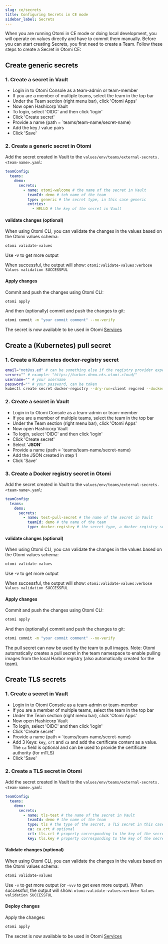 ```yaml
---
slug: ce/secrets
title: Configuring Secrets in CE mode
sidebar_label: Secrets
---
```


When you are running Otomi in CE mode or doing local development, you will operate on values directly and have to commit them manually. Before you can start creating Secrets, you first need to create a Team. Follow these steps to create a Secret in Otomi CE:

## Create generic secrets

### 1. Create a secret in Vault

- Login in to Otomi Console as a team-admin or team-member
- If you are a member of multiple teams, select the team in the top bar
- Under the Team section (right menu bar), click 'Otomi Apps'
- Now open Hashicorp Vault
- To login, select 'OIDC' and then click 'login'
- Click 'Create secret'
- Provide a name (path = `teams/team-name/secret-name)
- Add the key / value pairs
- Click 'Save'

### 2. Create a generic secret in Otomi

Add the secret created in Vault to the `values/env/teams/external-secrets.<team-name>.yaml`:

```yaml
teamConfig:
  teams:
    demo:
      secrets:
        - name: otomi-welcome # the name of the secret in Vault
          teamId: demo # teh name of the team
          type: generic # the secret type, in this case generic
          entries:
            - HELLO # the key of the secret in Vault
```

#### validate changes (optional)

When using Otomi CLI, you can validate the changes in the values based on the Otomi values schema:

```bash
otomi validate-values
```

Use -v to get more output

When successful, the output will show: `otomi:validate-values:verbose Values validation SUCCESSFUL`

#### Apply changes

Commit and push the changes using Otomi CLI:

```bash
otomi apply
```

And then (optionally) commit and push the changes to git:

```bash
otomi commit -m "your commit comment" --no-verify
```

The secret is now available to be used in Otomi [Services](/docs/ce/services)

## Create a (Kubernetes) pull secret

### 1. Create a Kubernetes docker-registry secret

```bash
email="not@us.ed" # can be something else if the registry provider expects it, but usually this is ignored
server="" # example: "https://harbor.demo.eks.otomi.cloud/"
username="" # your username
password="" # your password, can be token
kubectl create secret docker-registry --dry-run=client regcred --docker-email=$email --docker-server=$server --docker-username=$username --docker-password=$password -ojsonpath='{.data.\.dockerconfigjson}' | base64 --decode
```

### 2. Create a secret in Vault

- Login in to Otomi Console as a team-admin or team-member
- If you are a member of multiple teams, select the team in the top bar
- Under the Team section (right menu bar), click 'Otomi Apps'
- Now open Hashicorp Vault
- To login, select 'OIDC' and then click 'login'
- Click 'Create secret'
- Select '**JSON**'
- Provide a name (path = `teams/team-name/secret-name)
- Add the JSON created in step 1
- Click 'Save'

### 3. Create a Docker registry secret in Otomi

Add the secret created in Vault to the `values/env/teams/external-secrets.<team-name>.yaml`:

```yaml
teamConfig:
  teams:
    demo:
      secrets:
        - name: test-pull-secret # the name of the secret in Vault
          teamId: demo # the name of the team
          type: docker-registry # the secret type, a docker registry secret
```

#### validate changes (optional)

When using Otomi CLI, you can validate the changes in the values based on the Otomi values schema:

```bash
otomi validate-values
```

Use -v to get more output

When successful, the output will show: `otomi:validate-values:verbose Values validation SUCCESSFUL`

#### Apply changes

Commit and push the changes using Otomi CLI:

```bash
otomi apply
```

And then (optionally) commit and push the changes to git:

```bash
otomi commit -m "your commit comment" --no-verify
```

The pull secret can now be used by the team to pull images. Note: Otomi automatically creates a pull secret in the team namespace to enable pulling images from the local Harbor registry (also automatically created for the team).

## Create TLS secrets

### 1. Create a secret in Vault

- Login in to Otomi Console as a team-admin or team-member
- If you are a member of multiple teams, select the team in the top bar
- Under the Team section (right menu bar), click 'Otomi Apps'
- Now open Hashicorp Vault
- To login, select 'OIDC' and then click 'login'
- Click 'Create secret'
- Provide a name (path = `teams/team-name/secret-name)
- Add 3 Keys: `key`, `crt` and `ca` and add the certificate content as a value. The `ca` field is optional and can be used to provide the certificate authority (for mTLS)
- Click 'Save'

### 2. Create a TLS secret in Otomi

Add the secret created in Vault to the `values/env/teams/external-secrets.<team-name>.yaml`:

```yaml
teamConfig:
  teams:
    demo:
      secrets:
        - name: tls-test # the name of the secret in Vault
          teamId: demo # the name of the team
          type: tls # the type of the secret, a TLS secret in this case
          ca: ca.crt # optional
          crt: tls.crt # property corresponding to the key of the secret in Vault
          key: tls.key # property corresponding to the key of the secret in Vault
```

#### Validate changes (optional)

When using Otomi CLI, you can validate the changes in the values based on the Otomi values schema:

```bash
otomi validate-values
```

Use `-v` to get more output (or `-vvv` to get even more output). When successful, the output will show: `otomi:validate-values:verbose Values validation SUCCESSFUL`

#### Deploy changes

Apply the changes:

```bash
otomi apply
```

The secret is now available to be used in Otomi [Services](/docs/ce/services)
